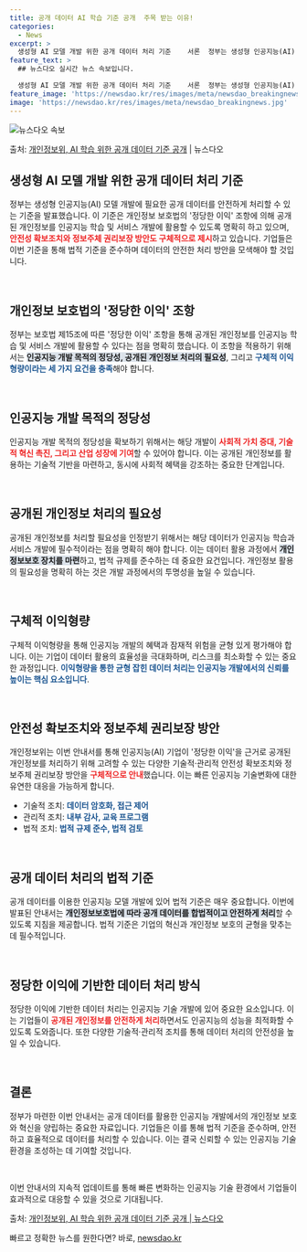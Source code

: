 ```yaml
---
title: 공개 데이터 AI 학습 기준 공개  주목 받는 이유!
categories:
  - News
excerpt: >
  생성형 AI 모델 개발 위한 공개 데이터 처리 기준    서론  정부는 생성형 인공지능(AI) 모델 개발에 …
feature_text: >
  ## 뉴스다오 실시간 뉴스 속보입니다.

  생성형 AI 모델 개발 위한 공개 데이터 처리 기준    서론  정부는 생성형 인공지능(AI) 모델 개발에 …
feature_image: 'https://newsdao.kr/res/images/meta/newsdao_breakingnews.jpg'
image: 'https://newsdao.kr/res/images/meta/newsdao_breakingnews.jpg'
---
```


![뉴스다오 속보](https://newsdao.kr/res/images/meta/newsdao_breakingnews.jpg)

<p>출처: <a href="https://newsdao.kr/4890" rel="dofollow">개인정보위, AI 학습 위한 공개 데이터 기준 공개</a> | 뉴스다오</p>

<h2 data-ke-size="size26">생성형 AI 모델 개발 위한 공개 데이터 처리 기준</h2>

정부는 생성형 인공지능(AI) 모델 개발에 필요한 공개 데이터를 안전하게 처리할 수 있는 기준을 발표했습니다. 이 기준은 개인정보 보호법의 '정당한 이익' 조항에 의해 공개된 개인정보를 인공지능 학습 및 서비스 개발에 활용할 수 있도록 명확히 하고 있으며, <b><span style="color: #ee2323;">안전성 확보조치와 정보주체 권리보장 방안도 구체적으로 제시</span></b>하고 있습니다. 기업들은 이번 기준을 통해 법적 기준을 준수하며 데이터의 안전한 처리 방안을 모색해야 할 것입니다.

<p data-ke-size="size16">&nbsp;</p>

<h2 data-ke-size="size26">개인정보 보호법의 '정당한 이익' 조항</h2>

정부는 보호법 제15조에 따른 '정당한 이익' 조항을 통해 공개된 개인정보를 인공지능 학습 및 서비스 개발에 활용할 수 있다는 점을 명확히 했습니다. 이 조항을 적용하기 위해서는 <b><span style="background-color: #21538527;">인공지능 개발 목적의 정당성, 공개된 개인정보 처리의 필요성</span></b>, 그리고 <b><span style="color: #1a5490;">구체적 이익형량이라는 세 가지 요건을 충족</span></b>해야 합니다.

<p data-ke-size="size16">&nbsp;</p>

<h2 data-ke-size="size26">인공지능 개발 목적의 정당성</h2>

인공지능 개발 목적의 정당성을 확보하기 위해서는 해당 개발이 <b><span style="color: #ee2323;">사회적 가치 증대, 기술적 혁신 촉진, 그리고 산업 성장에 기여</span></b>할 수 있어야 합니다. 이는 공개된 개인정보를 활용하는 기술적 기반을 마련하고, 동시에 사회적 혜택을 강조하는 중요한 단계입니다.

<p data-ke-size="size16">&nbsp;</p>

<h2 data-ke-size="size26">공개된 개인정보 처리의 필요성</h2>

공개된 개인정보를 처리할 필요성을 인정받기 위해서는 해당 데이터가 인공지능 학습과 서비스 개발에 필수적이라는 점을 명확히 해야 합니다. 이는 데이터 활용 과정에서 <b><span style="background-color: #21538527;">개인정보보호 장치를 마련</span></b>하고, 법적 규제를 준수하는 데 중요한 요건입니다. 개인정보 활용의 필요성을 명확히 하는 것은 개발 과정에서의 투명성을 높일 수 있습니다.

<p data-ke-size="size16">&nbsp;</p>

<h2 data-ke-size="size26">구체적 이익형량</h2>

구체적 이익형량을 통해 인공지능 개발의 혜택과 잠재적 위험을 균형 있게 평가해야 합니다. 이는 기업이 데이터 활용의 효율성을 극대화하며, 리스크를 최소화할 수 있는 중요한 과정입니다. <b><span style="color: #1a5490;">이익형량을 통한 균형 잡힌 데이터 처리는 인공지능 개발에서의 신뢰를 높이는 핵심 요소입니다</span></b>.

<p data-ke-size="size16">&nbsp;</p>

<h2 data-ke-size="size26">안전성 확보조치와 정보주체 권리보장 방안</h2>

개인정보위는 이번 안내서를 통해 인공지능(AI) 기업이 '정당한 이익'을 근거로 공개된 개인정보를 처리하기 위해 고려할 수 있는 다양한 기술적·관리적 안전성 확보조치와 정보주체 권리보장 방안을 <b><span style="color: #ee2323;">구체적으로 안내</span></b>했습니다. 이는 빠른 인공지능 기술변화에 대한 유연한 대응을 가능하게 합니다.

<ul>
<li>기술적 조치: <b><span style="color: #1a5490;">데이터 암호화, 접근 제어</span></b></li>
<li>관리적 조치: <b><span style="color: #1a5490;">내부 감사, 교육 프로그램</span></b></li>
<li>법적 조치: <b><span style="color: #1a5490;">법적 규제 준수, 법적 검토</span></b></li>
</ul>

<p data-ke-size="size16">&nbsp;</p>

<h2 data-ke-size="size26">공개 데이터 처리의 법적 기준</h2>

공개 데이터를 이용한 인공지능 모델 개발에 있어 법적 기준은 매우 중요합니다. 이번에 발표된 안내서는 <b><span style="background-color: #21538527;">개인정보보호법에 따라 공개 데이터를 합법적이고 안전하게 처리</span></b>할 수 있도록 지침을 제공합니다. 법적 기준은 기업의 혁신과 개인정보 보호의 균형을 맞추는 데 필수적입니다.

<p data-ke-size="size16">&nbsp;</p>

<h2 data-ke-size="size26">정당한 이익에 기반한 데이터 처리 방식</h2>

정당한 이익에 기반한 데이터 처리는 인공지능 기술 개발에 있어 중요한 요소입니다. 이는 기업들이 <b><span style="color: #ee2323;">공개된 개인정보를 안전하게 처리</span></b>하면서도 인공지능의 성능을 최적화할 수 있도록 도와줍니다. 또한 다양한 기술적·관리적 조치를 통해 데이터 처리의 안전성을 높일 수 있습니다.

<p data-ke-size="size16">&nbsp;</p>

<h2 data-ke-size="size26">결론</h2>

정부가 마련한 이번 안내서는 공개 데이터를 활용한 인공지능 개발에서의 개인정보 보호와 혁신을 양립하는 중요한 자료입니다. 기업들은 이를 통해 법적 기준을 준수하며, 안전하고 효율적으로 데이터를 처리할 수 있습니다. 이는 결국 신뢰할 수 있는 인공지능 기술 환경을 조성하는 데 기여할 것입니다.

<p data-ke-size="size16">&nbsp;</p>

<p data-ke-size="size16">이번 안내서의 지속적 업데이트를 통해 빠른 변화하는 인공지능 기술 환경에서 기업들이 효과적으로 대응할 수 있을 것으로 기대됩니다.</p>

<p data-ke-size="size16">출처: <a href="https://newsdao.kr/4890">개인정보위, AI 학습 위한 공개 데이터 기준 공개 | 뉴스다오</a></p> 

빠르고 정확한 뉴스를 원한다면? 바로, <a href="https://newsdao.kr" rel="dofollow">newsdao.kr</a>


